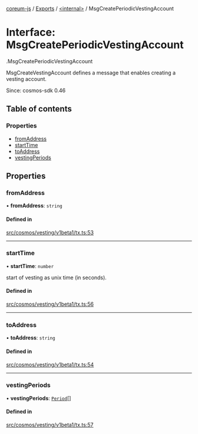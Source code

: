 [coreum-js](../README.md) / [Exports](../modules.md) / [<internal\>](../modules/internal_.md) / MsgCreatePeriodicVestingAccount

# Interface: MsgCreatePeriodicVestingAccount

[<internal>](../modules/internal_.md).MsgCreatePeriodicVestingAccount

MsgCreateVestingAccount defines a message that enables creating a vesting
account.

Since: cosmos-sdk 0.46

## Table of contents

### Properties

- [fromAddress](internal_.MsgCreatePeriodicVestingAccount-1.md#fromaddress)
- [startTime](internal_.MsgCreatePeriodicVestingAccount-1.md#starttime)
- [toAddress](internal_.MsgCreatePeriodicVestingAccount-1.md#toaddress)
- [vestingPeriods](internal_.MsgCreatePeriodicVestingAccount-1.md#vestingperiods)

## Properties

### fromAddress

• **fromAddress**: `string`

#### Defined in

[src/cosmos/vesting/v1beta1/tx.ts:53](https://github.com/PulsaraIO/coreum-js/blob/64a1208/src/cosmos/vesting/v1beta1/tx.ts#L53)

___

### startTime

• **startTime**: `number`

start of vesting as unix time (in seconds).

#### Defined in

[src/cosmos/vesting/v1beta1/tx.ts:56](https://github.com/PulsaraIO/coreum-js/blob/64a1208/src/cosmos/vesting/v1beta1/tx.ts#L56)

___

### toAddress

• **toAddress**: `string`

#### Defined in

[src/cosmos/vesting/v1beta1/tx.ts:54](https://github.com/PulsaraIO/coreum-js/blob/64a1208/src/cosmos/vesting/v1beta1/tx.ts#L54)

___

### vestingPeriods

• **vestingPeriods**: [`Period`](../modules/internal_.md#period)[]

#### Defined in

[src/cosmos/vesting/v1beta1/tx.ts:57](https://github.com/PulsaraIO/coreum-js/blob/64a1208/src/cosmos/vesting/v1beta1/tx.ts#L57)
